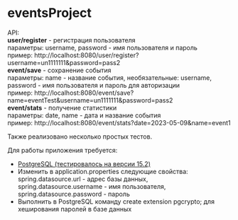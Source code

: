 # eventsProject

API:<br>
<b>user/register</b> - регистрация пользователя<br>
параметры: username, password - имя пользователя и пароль<br>
пример: http://localhost:8080/user/register?username=un1111111&password=pass2 <br>
<b>event/save</b> - сохранение события <br>
параметры: name - название события, необязательные: username, password - имя пользователя и пароль для авторизации <br>
пример: http://localhost:8080/event/save?name=eventTest&username=un1111111&password=pass2 <br>
<b>event/stats</b> - получение статистики <br>
параметры: date, name - дата и название события <br>
пример: http://localhost:8080/event/stats?date=2023-05-09&name=event1 <br>
<p>Также реализовано несколько простых тестов. </p>
Для работы приложения требуется: 
<ul>
<li> <a href="https://www.postgresql.org">PostgreSQL (тестировалось на версии 15.2) </a> </li>
<li>Изменить в application.properties следующие свойства: spring.datasource.url - адрес базы данных, spring.datasource.username - имя пользователя, spring.datasource.password - пароль</li>
<li>Выполнить в PostgreSQL команду create extension pgcrypto; для хеширования паролей в базе данных</li>
</ul>


